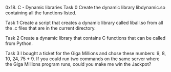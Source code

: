 0x18. C - Dynamic libraries
Task 0
Create the dynamic library libdynamic.so containing all the functions listed.

Task 1
Create a script that creates a dynamic library called liball.so from all the .c files that are in the current directory.

Task 2
Create a dynamic library that contains C functions that can be called from Python.

Task 3
I bought a ticket for the Giga Millions and chose these numbers: 9, 8, 10, 24, 75 + 9. If you could run two commands on the same server where the Giga Millions program runs, could you make me win the Jackpot?
